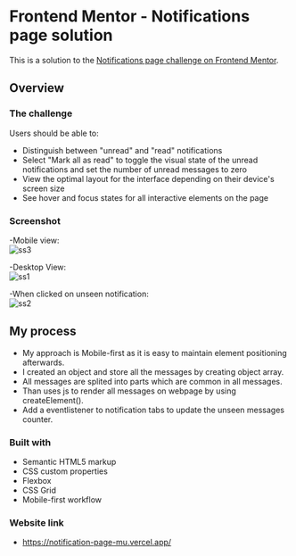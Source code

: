 # Frontend Mentor - Notifications page solution
This is a solution to the
[Notifications page challenge on Frontend Mentor](https://www.frontendmentor.io/challenges/notifications-page-DqK5QAmKbC). 

## Overview

### The challenge

Users should be able to:

- Distinguish between "unread" and "read" notifications
- Select "Mark all as read" to toggle the visual state of the unread notifications and set the number of unread messages to zero
- View the optimal layout for the interface depending on their device's screen size
- See hover and focus states for all interactive elements on the page

### Screenshot
-Mobile view:  
![ss3](https://user-images.githubusercontent.com/125572956/235226475-0eccc4d2-b750-4e5b-8756-63b0d8c6a017.png)

-Desktop View:  
![ss1](https://user-images.githubusercontent.com/125572956/235225959-21734f4b-3fc8-4289-b84e-030b5bbddbae.png)

-When clicked on unseen notification:  
![ss2](https://user-images.githubusercontent.com/125572956/235226451-6be569d5-669d-449a-9f00-1ec6824217f3.png)

## My process

- My approach is Mobile-first as it is easy to maintain element positioning afterwards.
- I created an object and store all the messages by creating object array.
- All messages are splited into parts which are common in all messages.
- Than uses js to render all messages on webpage by using createElement().
- Add a eventlistener to notification tabs to update the unseen messages counter.

### Built with

- Semantic HTML5 markup
- CSS custom properties
- Flexbox
- CSS Grid
- Mobile-first workflow

### Website link

- https://notification-page-mu.vercel.app/
